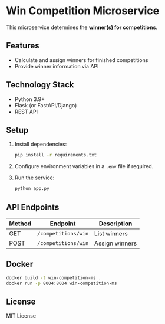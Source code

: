 # Win Competition Microservice

This microservice determines the **winner(s) for competitions**.

## Features

- Calculate and assign winners for finished competitions
- Provide winner information via API

## Technology Stack

- Python 3.9+
- Flask (or FastAPI/Django)
- REST API

## Setup

1. Install dependencies:
    ```bash
    pip install -r requirements.txt
    ```

2. Configure environment variables in a `.env` file if required.

3. Run the service:
    ```bash
    python app.py
    ```

## API Endpoints

| Method | Endpoint                   | Description           |
|--------|----------------------------|-----------------------|
| GET    | `/competitions/win`        | List winners          |
| POST   | `/competitions/win`        | Assign winners        |

## Docker

```bash
docker build -t win-competition-ms .
docker run -p 8004:8004 win-competition-ms
```

## License

MIT License
